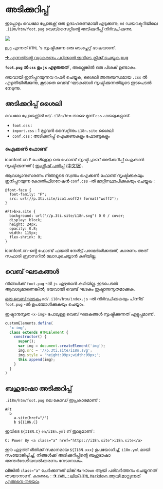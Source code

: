 # അടിക്കുറിപ്പ്

ഇപ്പോഴും ഡെമോ പ്രോജക്റ്റ് ഒരു ഉദാഹരണമായി എടുക്കുന്നു, `md` ഡയറക്ടറിയിലെ `.i18n/htm/foot.pug` വെബ്സൈറ്റിൻ്റെ അടിക്കുറിപ്പ് നിർവചിക്കുന്നു.

![](https://p.3ti.site/1721286077.avif)

[`pug`](https://pugjs.org) എന്നത് `HTML` 's സൃഷ്ടിക്കുന്ന ഒരു ടെംപ്ലേറ്റ് ഭാഷയാണ്.

[➔ എന്നതിൻ്റെ വ്യാകരണം പഠിക്കാൻ ഇവിടെ ക്ലിക്ക് ചെയ്യുക pug](https://pugjs.org)

**`foot.pug` ൽ `css` ഉം `js` എഴുതരുത്** , അല്ലെങ്കിൽ ഒരു പിശക് ഉണ്ടാകും.

ദയവായി ഇനിപ്പറയുന്നവ റഫർ ചെയ്യുക, ശൈലി അനുബന്ധമായ `.css` ൽ എഴുതിയിരിക്കുന്നു, കൂടാതെ വെബ് ഘടകങ്ങൾ സൃഷ്ടിക്കുന്നതിലൂടെ ഇടപെടൽ നേടുന്നു.

## അടിക്കുറിപ്പ് ശൈലി

ഡെമോ പ്രോജക്റ്റിൽ `md/.i18n/htm` താഴെ മൂന്ന് `css` ഫയലുകളുണ്ട്.

* `foot.css` :
* `import.css` : 1 മുഴുവൻ സൈറ്റിനും `i18n.site` ശൈലി
* `conf.css` : അടിക്കുറിപ്പ് ഐക്കണുകളും ഫോണ്ടുകളും

### ഐക്കൺ ഫോണ്ട്

iconfont.cn `F` പേരിലുള്ള ഒരു ഫോണ്ട് സൃഷ്ടിച്ചാണ് അടിക്കുറിപ്പ് ഐക്കൺ സൃഷ്ടിക്കുന്നത് ( [ഇംഗ്ലീഷ് പതിപ്പ്](https://www.iconfont.cn/?lang=en-us) /[中文版](https://www.iconfont.cn/?lang=zh)).

ആവശ്യാനുസരണം നിങ്ങളുടെ സ്വന്തം ഐക്കൺ ഫോണ്ട് സൃഷ്ടിക്കുകയും ഇനിപ്പറയുന്ന കോൺഫിഗറേഷൻ `conf.css` -ൽ മാറ്റിസ്ഥാപിക്കുകയും ചെയ്യുക :

```
@font-face {
  font-family: "F";
  src: url(//p.3ti.site/ico1.woff2) format("woff2");
}

#Ft>b>a.site {
  background: url("//p.3ti.site/i18n.svg") 0 0 / cover;
  display: block;
  height: 24px;
  opacity: 0.8;
  width: 115px;
  flex-shrink: 0;
}
```

iconfont.cn-ൻ്റെ ഫോണ്ട് ഫയൽ നേരിട്ട് പരാമർശിക്കരുത്, കാരണം അത് സഫാരി ബ്രൗസറിൽ ലോഡുചെയ്യാൻ കഴിയില്ല.

## വെബ് ഘടകങ്ങൾ

നിങ്ങൾക്ക് `foot.pug` -ൽ `js` എഴുതാൻ കഴിയില്ല. ഇടപെടൽ ആവശ്യമാണെങ്കിൽ, ദയവായി വെബ് ഘടകം ഇഷ്ടാനുസൃതമാക്കുക.

[ഒരു വെബ് ഘടകം](https://www.freecodecamp.org/news/build-your-first-web-component/) `md/.i18n/htm/index.js` -ൽ നിർവചിക്കുകയും പിന്നീട് `foot.pug` -ൽ ഉപയോഗിക്കുകയും ചെയ്യാം.

ഇഷ്ടാനുസൃത `<x-img>` പോലുള്ള വെബ് ഘടകങ്ങൾ സൃഷ്ടിക്കുന്നത് എളുപ്പമാണ്.

```js
customElements.define(
  'x-img',
  class extends HTMLElement {
    constructor() {
      super();
      var img = document.createElement('img');
      img.src = '//p.3ti.site/i18n.svg';
      img.style = "height:99px;width:99px;";
      this.append(img);
    }
  }
)
```

## ബഹുഭാഷാ അടിക്കുറിപ്പ്

`.i18n/htm/foot.pug` ലെ കോഡ് ഇപ്രകാരമാണ് :

```
#Ft
  b
    a.site(href="/")
    b ${I18N.C}
```

ഇവിടെ `${I18N.C}` `en/i18n.yml` ന് തുല്യമാണ് :

```
C: Power By <a class="a" href="https://i18n.site">i18n.site</a>
```

ഈ എഴുത്ത് രീതിക്ക് സമാനമായ `${I18N.xxx}` ഉപയോഗിച്ച്, `i18n.yml` മായി സംയോജിപ്പിച്ച്, നിങ്ങൾക്ക് അടിക്കുറിപ്പിൻ്റെ ബഹുഭാഷാ അന്തർദേശീയവൽക്കരണം നേടാനാകും.

ലിങ്കിൽ `class="a"` ചേർക്കുന്നത് ലിങ്ക് `MarkDown` ആയി പരിവർത്തനം ചെയ്യുന്നത് തടയാനാണ്. കാണുക :
 [➔ `YAML` : ലിങ്ക് `HTML` `Markdown` ആയി മാറ്റുന്നത് എങ്ങനെ തടയാം](/i18/qa#H2)